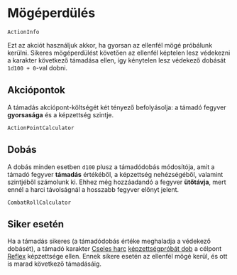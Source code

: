 # Mögéperdülés

`ActionInfo`

Ezt az akciót használjuk akkor, ha gyorsan az ellenfél mögé próbálunk kerülni. Sikeres mögéperdülést követően az ellenfél képtelen lesz védekezni a karakter következő támadása ellen, így kénytelen lesz védekező dobását `1d100 + 0`-val dobni.

## Akciópontok

A támadás akciópont-költségét két tényező befolyásolja: a támadó fegyver **gyorsasága** és a képzettség szintje.

`ActionPointCalculator`

## Dobás

A dobás minden esetben `d100` plusz a támadódobás módosítója, amit a támadó fegyver **támadás** értékéből, a képzettség nehézségéből, valamint szintjéből számolunk ki. Ehhez még hozzáadandó a fegyver **ütőtávja**, mert ennél a harci távolságnál a hosszabb fegyver előnyt jelent.

`CombatRollCalculator`

## Siker esetén

Ha a támadás sikeres (a támadódobás értéke meghaladja a védekező dobásét), a támadó karakter [Cseles harc](skill:trick_fighting) [képzettségpróbát dob](rule:skill_check) a célpont [Reflex](skill:reactions) képzettsége ellen. Ennek sikere esetén az ellenfél mögé kerül, és ott is marad következő támadásáig.
